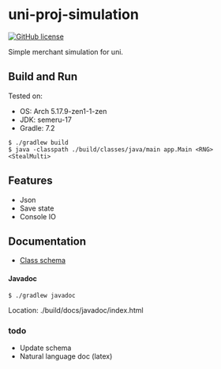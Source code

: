 # uni-proj-simulation
[![GitHub license](https://img.shields.io/github/license/Jimm1337/uni-proj-simulation?color=blue)](https://github.com/Jimm1337/uni-proj-simulation/blob/master/LICENSE)

Simple merchant simulation for uni.

## Build and Run
Tested on:
- OS: Arch 5.17.9-zen1-1-zen
- JDK: semeru-17
- Gradle: 7.2

```shell
$ ./gradlew build
$ java -classpath ./build/classes/java/main app.Main <RNG> <StealMulti>
```

## Features
- Json
- Save state
- Console IO

## Documentation
- [Class schema](doc/class-schema.pdf)

#### Javadoc 
```shell
$ ./gradlew javadoc
```
Location: ./build/docs/javadoc/index.html

### todo
- Update schema
- Natural language doc (latex)
